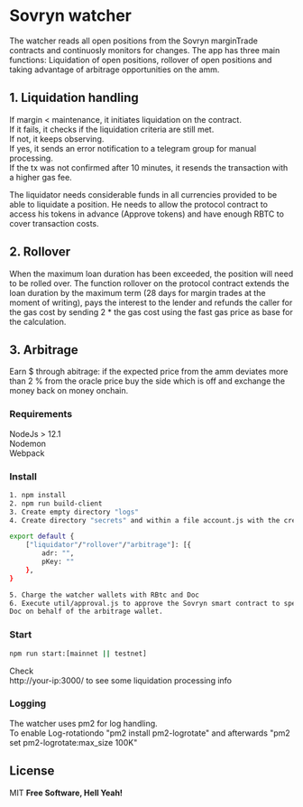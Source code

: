 # Sovryn watcher

The watcher reads all open positions from the Sovryn marginTrade contracts and continuosly monitors for changes. 
The app has three main functions: Liquidation of open positions, rollover of open positions and taking advantage of arbitrage opportunities on the amm.  
  

## 1. Liquidation handling
 
If margin < maintenance, it initiates liquidation on the contract.  
If it fails, it checks if the liquidation criteria are still met.    
If not, it keeps observing.  
If yes, it sends an error notification to a telegram group for manual processing.  
If the tx was not confirmed after 10 minutes, it resends the transaction with a higher gas fee.  

The liquidator needs considerable funds in all currencies provided to be able to liquidate a position. He needs to allow the protocol contract to access his tokens in advance (Approve tokens) and have enough RBTC to cover transaction costs.
  

## 2. Rollover

When the maximum loan duration has been exceeded, the position will need to be rolled over.
The function rollover on the protocol contract extends the loan duration by the maximum term (28 days for margin trades at the moment of writing), pays the interest to the lender and refunds the caller for the gas cost by sending 2 * the gas cost using the fast gas price as base for the calculation.
 

## 3. Arbitrage

Earn $ through abitrage: if the expected price from the amm deviates more than 2 % from the oracle price buy the side which is off and exchange the money back on money onchain.


### Requirements

NodeJs > 12.1  
Nodemon  
Webpack  


### Install

```sh
1. npm install
2. npm run build-client
3. Create empty directory "logs"
4. Create directory "secrets" and within a file account.js with the credentials of the liquidator/rollover/arbitrage wallets 

export default {
    ["liquidator"/"rollover"/"arbitrage"]: [{
        adr: "",
        pKey: ""
    },
}

5. Charge the watcher wallets with RBtc and Doc
6. Execute util/approval.js to approve the Sovryn smart contract to spend Doc on behalf of the watcher wallets  as well as the swap network contract to spend
Doc on behalf of the arbitrage wallet.

```


### Start

```sh
npm run start:[mainnet || testnet]
```
Check  
http://your-ip:3000/ to see some liquidation processing info


### Logging
The watcher uses pm2 for log handling.    
To enable Log-rotationdo "pm2 install pm2-logrotate" and afterwards "pm2 set pm2-logrotate:max_size 100K"   

License
----

MIT
**Free Software, Hell Yeah!**
